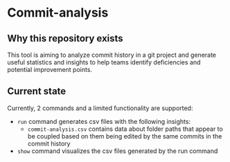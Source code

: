 # Commit-analysis

## Why this repository exists

This tool is aiming to analyze commit history in a git project and
generate useful statistics and insights to help teams identify deficiencies and
potential improvement points.

## Current state

Currently, 2 commands and a limited functionality are supported:

- `run` command generates csv files with the following insights:
  - `commit-analysis.csv` contains data about folder paths that appear to be
    coupled based on them being edited by the same commits in the commit history
- `show` command visualizes the csv files generated by the run
  command